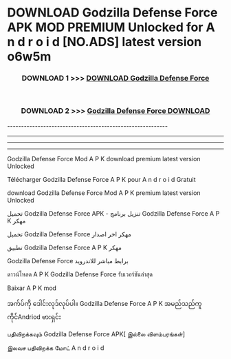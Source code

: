 # DOWNLOAD Godzilla Defense Force  APK MOD PREMIUM Unlocked for A n d r o i d [NO.ADS] latest version o6w5m 



<div align="center">

<h3>DOWNLOAD 1 >>> <a href="https://getmod2.web.app/?judul=Godzilla Defense Force ">DOWNLOAD Godzilla Defense Force </a></h3><br>

<h3>DOWNLOAD 2 >>> <a href="https://getmod2.web.app/?judul=Godzilla Defense Force ">Godzilla Defense Force  DOWNLOAD </a></h3>

</div>
----------------------------------------------------------

----------------------------------------------------------

----------------------------------------------------------

----------------------------------------------------------

Godzilla Defense Force  Mod A P K download premium latest version Unlocked

Télécharger Godzilla Defense Force  A P K pour A n d r o i d Gratuit

download Godzilla Defense Force  Mod A P K premium latest version Unlocked

تحميل Godzilla Defense Force  APK - تنزيل برنامج Godzilla Defense Force  A P K مهكر

تحميل Godzilla Defense Force  مهكر اخر اصدار

تطبيق Godzilla Defense Force  A P K مهكر

Godzilla Defense Force  برابط مباشر للاندرويد

ดาวน์โหลด A P K Godzilla Defense Force  รับเวอร์ชันล่าสุด

Baixar A P K mod

အက်ပ်ကို ဒေါင်းလုဒ်လုပ်ပါ။ Godzilla Defense Force  A P K အမည်သည်ကူကိုင်Andriod ဗားရှင်း

பதிவிறக்கவும் Godzilla Defense Force  APK[ இல்லை விளம்பரங்கள்] 
 
இலவச பதிவிறக்க மோட் A n d r o i d



